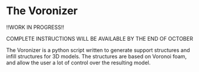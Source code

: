 # The Voronizer

!!WORK IN PROGRESS!!

COMPLETE INSTRUCTIONS WILL BE AVAILABLE BY THE END OF OCTOBER

The Voronizer is a python script written to generate support structures and infill structures for 3D models.  The structures are based on Voronoi foam, and allow the user a lot of control over the resulting model.
